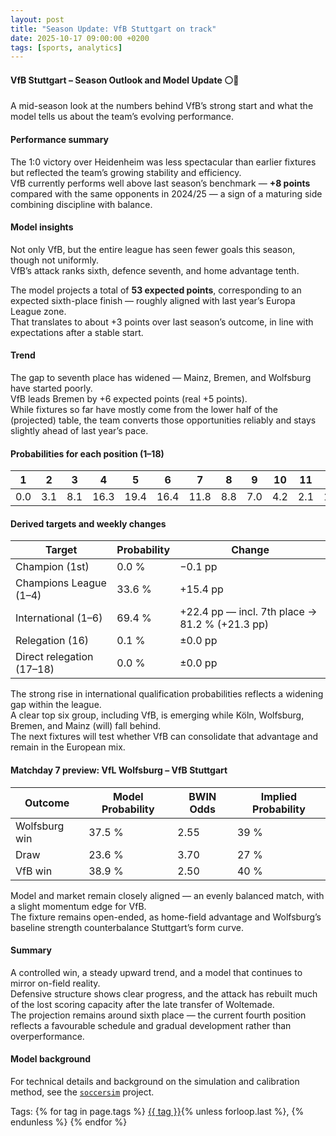 ```yaml
---
layout: post
title: "Season Update: VfB Stuttgart on track"
date: 2025-10-17 09:00:00 +0200
tags: [sports, analytics]
---
```


#### VfB Stuttgart – Season Outlook and Model Update ⚪️🔴

A mid-season look at the numbers behind VfB’s strong start and what the model tells us about the team’s evolving performance.

#### Performance summary

The 1:0 victory over Heidenheim was less spectacular than earlier fixtures but reflected the team’s growing stability and efficiency.  
VfB currently performs well above last season’s benchmark — **+8 points** compared with the same opponents in 2024/25 — a sign of a maturing side combining discipline with balance.

#### Model insights

Not only VfB, but the entire league has seen fewer goals this season, though not uniformly.  
VfB’s attack ranks sixth, defence seventh, and home advantage tenth.  

The model projects a total of **53 expected points**, corresponding to an expected sixth-place finish — roughly aligned with last year’s Europa League zone.  
That translates to about +3 points over last season’s outcome, in line with expectations after a stable start.

#### Trend

The gap to seventh place has widened — Mainz, Bremen, and Wolfsburg have started poorly.  
VfB leads Bremen by +6 expected points (real +5 points).  
While fixtures so far have mostly come from the lower half of the (projected) table, the team converts those opportunities reliably and stays slightly ahead of last year’s pace.

#### Probabilities for each position (1–18)

| 1 | 2 | 3 | 4 | 5 | 6 | 7 | 8 | 9 | 10 | 11 | 12 | 13 | 14 | 15 | 16 | 17 | 18 |
|:-:|:-:|:-:|:-:|:-:|:-:|:-:|:-:|:-:|:-:|:-:|:-:|:-:|:-:|:-:|:-:|:-:|:-:|
| 0.0 | 3.1 | 8.1 | 16.3 | 19.4 | 16.4 | 11.8 | 8.8 | 7.0 | 4.2 | 2.1 | 1.4 | 0.5 | 0.5 | 0.3 | 0.1 | 0.0 | 0.0 |

#### Derived targets and weekly changes

| Target | Probability | Change |
|---------|-------------|--------|
| Champion (1st) | 0.0 % | −0.1 pp |
| Champions League (1–4) | 33.6 % | +15.4 pp |
| International (1–6) | 69.4 % | +22.4 pp — incl. 7th place → 81.2 % (+21.3 pp) |
| Relegation (16) | 0.1 % | ±0.0 pp |
| Direct relegation (17–18) | 0.0 % | ±0.0 pp |

The strong rise in international qualification probabilities reflects a widening gap within the league.  
A clear top six group, including VfB, is emerging while Köln, Wolfsburg, Bremen, and Mainz (will) fall behind.  
The next fixtures will test whether VfB can consolidate that advantage and remain in the European mix.

#### Matchday 7 preview: VfL Wolfsburg – VfB Stuttgart

| Outcome | Model Probability | BWIN Odds | Implied Probability |
|----------|-------------------|-----------|---------------------|
| Wolfsburg win | 37.5 % | 2.55 | 39 % |
| Draw | 23.6 % | 3.70 | 27 % |
| VfB win | 38.9 % | 2.50 | 40 % |

Model and market remain closely aligned — an evenly balanced match, with a slight momentum edge for VfB.  
The fixture remains open-ended, as home-field advantage and Wolfsburg’s baseline strength counterbalance Stuttgart’s form curve.

#### Summary

A controlled win, a steady upward trend, and a model that continues to mirror on-field reality.  
Defensive structure shows clear progress, and the attack has rebuilt much of the lost scoring capacity after the late transfer of Woltemade.  
The projection remains around sixth place — the current fourth position reflects a favourable schedule and gradual development rather than overperformance.

#### Model background

For technical details and background on the simulation and calibration method, see the [`soccersim`](https://bvonboyen.github.io/projects/soccersim/) project.


<p>Tags:
{% for tag in page.tags %}
  <a href="/tags/{{ tag | slugify }}/">{{ tag }}</a>{% unless forloop.last %}, {% endunless %}
{% endfor %}
</p>
